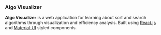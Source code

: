 ### Algo Visualizer

**Algo Visualizer** is a web application for learning about sort and search algorithms through visualization and efficiency analysis. Built using [React.js](https://github.com/facebook/react) and [Material-UI](https://github.com/mui/material-ui) styled components.
